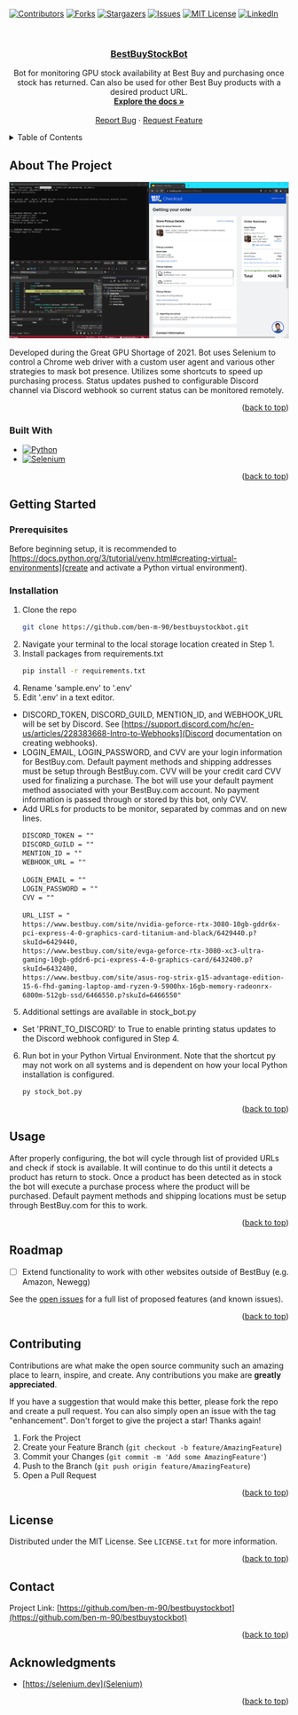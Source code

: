 <!-- Improved compatibility of back to top link: See: https://github.com/othneildrew/Best-README-Template/pull/73 -->
<a name="readme-top"></a>
<!--
*** Thanks for checking out the Best-README-Template. If you have a suggestion
*** that would make this better, please fork the repo and create a pull request
*** or simply open an issue with the tag "enhancement".
*** Don't forget to give the project a star!
*** Thanks again! Now go create something AMAZING! :D
-->



<!-- PROJECT SHIELDS -->
<!--
*** I'm using markdown "reference style" links for readability.
*** Reference links are enclosed in brackets [ ] instead of parentheses ( ).
*** See the bottom of this document for the declaration of the reference variables
*** for contributors-url, forks-url, etc. This is an optional, concise syntax you may use.
*** https://www.markdownguide.org/basic-syntax/#reference-style-links
-->
[![Contributors][contributors-shield]][contributors-url]
[![Forks][forks-shield]][forks-url]
[![Stargazers][stars-shield]][stars-url]
[![Issues][issues-shield]][issues-url]
[![MIT License][license-shield]][license-url]
[![LinkedIn][linkedin-shield]][linkedin-url]



<!-- PROJECT LOGO -->
<br />
<div align="center">

<h3 align="center"><a href="https://github.com/ben-m-90/bestbuystockbot">BestBuyStockBot</a></h3>

  <p align="center">
    Bot for monitoring GPU stock availability at Best Buy and purchasing once stock has returned. Can also be used for other Best Buy products with a desired product URL.
    <br />
    <a href="https://github.com/ben-m-90/bestbuystockbot"><strong>Explore the docs »</strong></a>
    <br />
    <br />
    <a href="https://github.com/ben-m-90/bestbuystockbot/issues">Report Bug</a>
    ·
    <a href="https://github.com/ben-m-90/bestbuystockbot/issues">Request Feature</a>
  </p>
</div>



<!-- TABLE OF CONTENTS -->
<details>
  <summary>Table of Contents</summary>
  <ol>
    <li>
      <a href="#about-the-project">About The Project</a>
      <ul>
        <li><a href="#built-with">Built With</a></li>
      </ul>
    </li>
    <li>
      <a href="#getting-started">Getting Started</a>
      <ul>
        <li><a href="#prerequisites">Prerequisites</a></li>
        <li><a href="#installation">Installation</a></li>
      </ul>
    </li>
    <li><a href="#usage">Usage</a></li>
    <li><a href="#roadmap">Roadmap</a></li>
    <li><a href="#contributing">Contributing</a></li>
    <li><a href="#license">License</a></li>
    <li><a href="#contact">Contact</a></li>
    <li><a href="#acknowledgments">Acknowledgments</a></li>
  </ol>
</details>



<!-- ABOUT THE PROJECT -->
## About The Project

[![Product Name Screen Shot][product-screenshot]](https://github.com/ben-m-90/bestbuystockbot)

Developed during the Great GPU Shortage of 2021. Bot uses Selenium to control a Chrome web driver with a custom user agent and various other strategies to mask bot presence. Utilizes some shortcuts to speed up purchasing process.
Status updates pushed to configurable Discord channel via Discord webhook so current status can be monitored remotely.

<p align="right">(<a href="#readme-top">back to top</a>)</p>



### Built With

* [![Python][Python.org]][Python-url]
* [![Selenium][Selenium.dev]][Selenium-url]

<p align="right">(<a href="#readme-top">back to top</a>)</p>



<!-- GETTING STARTED -->
## Getting Started

### Prerequisites

Before beginning setup, it is recommended to [https://docs.python.org/3/tutorial/venv.html#creating-virtual-environments](create and activate a Python virtual environment).

### Installation

1. Clone the repo
    ```sh
    git clone https://github.com/ben-m-90/bestbuystockbot.git
    ```
2. Navigate your terminal to the local storage location created in Step 1.
2. Install packages from requirements.txt
    ```sh
    pip install -r requirements.txt
    ```
3. Rename 'sample.env' to '.env'
4. Edit '.env' in a text editor.
* DISCORD_TOKEN, DISCORD_GUILD, MENTION_ID, and WEBHOOK_URL will be set by Discord. See [https://support.discord.com/hc/en-us/articles/228383668-Intro-to-Webhooks](Discord documentation on creating webhooks).
* LOGIN_EMAIL, LOGIN_PASSWORD, and CVV are your login information for BestBuy.com. Default payment methods and shipping addresses must be setup through BestBuy.com. CVV will be your credit card CVV used for finalizing a purchase. The bot will use your default payment method associated with your BestBuy.com account. No payment information is passed through or stored by this bot, only CVV.
* Add URLs for products to be monitor, separated by commas and on new lines.
    ```
    DISCORD_TOKEN = ""
    DISCORD_GUILD = "" 
    MENTION_ID = ""
    WEBHOOK_URL = ""

    LOGIN_EMAIL = ""
    LOGIN_PASSWORD = ""
    CVV = ""

    URL_LIST = "
    https://www.bestbuy.com/site/nvidia-geforce-rtx-3080-10gb-gddr6x-pci-express-4-0-graphics-card-titanium-and-black/6429440.p?skuId=6429440,
    https://www.bestbuy.com/site/evga-geforce-rtx-3080-xc3-ultra-gaming-10gb-gddr6-pci-express-4-0-graphics-card/6432400.p?skuId=6432400,
    https://www.bestbuy.com/site/asus-rog-strix-g15-advantage-edition-15-6-fhd-gaming-laptop-amd-ryzen-9-5900hx-16gb-memory-radeonrx-6800m-512gb-ssd/6466550.p?skuId=6466550"
    ```
5. Additional settings are available in stock_bot.py
* Set 'PRINT_TO_DISCORD' to True to enable printing status updates to the Discord webhook configured in Step 4.
6. Run bot in your Python Virtual Environment. Note that the shortcut py may not work on all systems and is dependent on how your local Python installation is configured. 
    ```sh
    py stock_bot.py
    ```


<p align="right">(<a href="#readme-top">back to top</a>)</p>



<!-- USAGE EXAMPLES -->
## Usage

After properly configuring, the bot will cycle through list of provided URLs and check if stock is available. It will continue to do this until it detects a product has return to stock.
Once a product has been detected as in stock the bot will execute a purchase process where the product will be purchased. Default payment methods and shipping locations must be setup through BestBuy.com for this to work.

<p align="right">(<a href="#readme-top">back to top</a>)</p>



<!-- ROADMAP -->
## Roadmap

- [ ] Extend functionality to work with other websites outside of BestBuy (e.g. Amazon, Newegg)

See the [open issues](https://github.com/ben-m-90/bestbuystockbot/issues) for a full list of proposed features (and known issues).

<p align="right">(<a href="#readme-top">back to top</a>)</p>



<!-- CONTRIBUTING -->
## Contributing

Contributions are what make the open source community such an amazing place to learn, inspire, and create. Any contributions you make are **greatly appreciated**.

If you have a suggestion that would make this better, please fork the repo and create a pull request. You can also simply open an issue with the tag "enhancement".
Don't forget to give the project a star! Thanks again!

1. Fork the Project
2. Create your Feature Branch (`git checkout -b feature/AmazingFeature`)
3. Commit your Changes (`git commit -m 'Add some AmazingFeature'`)
4. Push to the Branch (`git push origin feature/AmazingFeature`)
5. Open a Pull Request

<p align="right">(<a href="#readme-top">back to top</a>)</p>



<!-- LICENSE -->
## License

Distributed under the MIT License. See `LICENSE.txt` for more information.

<p align="right">(<a href="#readme-top">back to top</a>)</p>



<!-- CONTACT -->
## Contact

Project Link: [https://github.com/ben-m-90/bestbuystockbot](https://github.com/ben-m-90/bestbuystockbot)

<p align="right">(<a href="#readme-top">back to top</a>)</p>



<!-- ACKNOWLEDGMENTS -->
## Acknowledgments

* [https://selenium.dev](Selenium)

<p align="right">(<a href="#readme-top">back to top</a>)</p>



<!-- MARKDOWN LINKS & IMAGES -->
<!-- https://www.markdownguide.org/basic-syntax/#reference-style-links -->
[contributors-shield]: https://img.shields.io/github/contributors/ben-m-90/bestbuystockbot.svg?style=for-the-badge
[contributors-url]: https://github.com/ben-m-90/bestbuystockbot/graphs/contributors
[forks-shield]: https://img.shields.io/github/forks/ben-m-90/bestbuystockbot.svg?style=for-the-badge
[forks-url]: https://github.com/ben-m-90/bestbuystockbot/network/members
[stars-shield]: https://img.shields.io/github/stars/ben-m-90/bestbuystockbot.svg?style=for-the-badge
[stars-url]: https://github.com/ben-m-90/bestbuystockbot/stargazers
[issues-shield]: https://img.shields.io/github/issues/ben-m-90/bestbuystockbot.svg?style=for-the-badge
[issues-url]: https://github.com/ben-m-90/bestbuystockbot/issues
[license-shield]: https://img.shields.io/github/license/ben-m-90/bestbuystockbot.svg?style=for-the-badge
[license-url]: https://github.com/ben-m-90/bestbuystockbot/blob/master/LICENSE.txt
[linkedin-shield]: https://img.shields.io/badge/-LinkedIn-black.svg?style=for-the-badge&logo=linkedin&colorB=555
[linkedin-url]: https://linkedin.com/in/ben-a-miller
[product-screenshot]: Images/screenshot.png
[Next.js]: https://img.shields.io/badge/next.js-000000?style=for-the-badge&logo=nextdotjs&logoColor=white
[Next-url]: https://nextjs.org/
[React.js]: https://img.shields.io/badge/React-20232A?style=for-the-badge&logo=react&logoColor=61DAFB
[React-url]: https://reactjs.org/
[Vue.js]: https://img.shields.io/badge/Vue.js-35495E?style=for-the-badge&logo=vuedotjs&logoColor=4FC08D
[Vue-url]: https://vuejs.org/
[Angular.io]: https://img.shields.io/badge/Angular-DD0031?style=for-the-badge&logo=angular&logoColor=white
[Angular-url]: https://angular.io/
[Svelte.dev]: https://img.shields.io/badge/Svelte-4A4A55?style=for-the-badge&logo=svelte&logoColor=FF3E00
[Svelte-url]: https://svelte.dev/
[Laravel.com]: https://img.shields.io/badge/Laravel-FF2D20?style=for-the-badge&logo=laravel&logoColor=white
[Laravel-url]: https://laravel.com
[Bootstrap.com]: https://img.shields.io/badge/Bootstrap-563D7C?style=for-the-badge&logo=bootstrap&logoColor=white
[Bootstrap-url]: https://getbootstrap.com
[JQuery.com]: https://img.shields.io/badge/jQuery-0769AD?style=for-the-badge&logo=jquery&logoColor=white
[JQuery-url]: https://jquery.com 
[Python.org]: https://img.shields.io/badge/Python-3776AB?style=for-the-badge&logo=Python&logoColor=white
[Python-url]: https://python.org 
[Selenium.dev]: https://img.shields.io/badge/Selenium-43B02A?style=for-the-badge&logo=Selenium&logoColor=white
[Selenium-url]: https://selenium.dev
